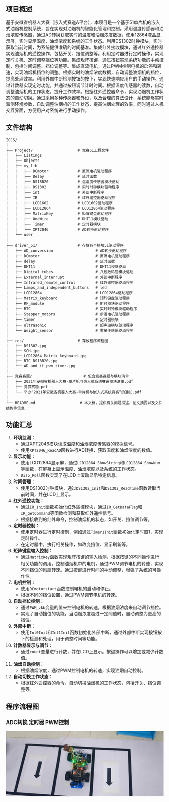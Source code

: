 ## 项目概述

​		基于安徽省机器人大赛（嵌入式赛道A平台），本项目是一个基于51单片机的嵌入式油烟机控制系统，旨在实现对油烟机的智能化管理和控制。采用温度传感器和油烟浓度传感器，通过AD转换获取实时的温度和油烟浓度数据，使用12864液晶显示屏，实时显示温度、油烟浓度和系统的工作状态。利用DS1302时钟模块，实时获取当前时间，为系统提供准确的时间基准。集成红外接收模块，通过红外遥控器实现油烟机的遥控操作，包括开关、挡位调整等。利用定时器进行定时操作，实现定时关机、定时调整挡位等功能。集成矩阵按键，通过按钮实现系统功能的手动控制，包括时间调整、挡位调整等。集成直流电机，通过PWM控制电机的启停和转速，实现油烟机挡位的调整。根据实时的油烟浓度数据，自动调整油烟机的挡位，提高处理效率。利用外部中断检测按钮的按下，实现快速响应用户的手动操作。通过计数器实现定时功能，并通过按钮调节计时时间。根据温度传感器的读数，自动调整油烟机的工作状态，提升工作效率。根据红外遥控器命令，实现油烟机工作状态的自动切换。通过采用多种传感器和外设，以及合理的算法设计，系统能够实时监测环境参数，自动调整油烟机的工作状态，提高油烟处理的效率，同时通过人机交互界面，方便用户对系统进行手动操作。

## 文件结构

```
ICCS/
│
├── Project/         			# 竞赛51工程文件
│   ├── Listings			
│   ├── Objects
│   ├── my_lib
│	│   ├── DCmotor				# 直流电机驱动程序
│	│   ├── Delay				# 延时函数
│	│   ├── DS18B20				# 温湿度传感器模块驱动
│	│   ├── DS1302				# 实时时钟模块驱动程序
│	│   ├── int					# 外部中断程序
│	│   ├── IR					# 红外遥控器驱动程序
│	│   ├── LCD1602				# LCD1602驱动程序
│	│   ├── LCD12864			# LCD12864驱动程序
│	│   ├── MatrixKey			# 矩阵键盘驱动程序
│	│   ├── OneWire				# DHT11模块驱动
│	│   ├── Timer				# 定时器模块
│	│   └── XPT2046				# AD转换驱动程序	
│   └── user
│
├── driver_51/                  # 存放各个模块51驱动程序
│   ├── AD_conversion					# AD转换驱动程序
│   ├── DCmotor							# 直流电机驱动程序
│   ├── delay							# 延时函数
│   ├── DHT11							# DHT11模块驱动
│   ├── Digital_tubes					# 八段数码管模块驱动
│   ├── External_interrupt				# 外部中断程序
│   ├── Infrared_remote_control			# 红外遥控器驱动程序
│   ├── Lamps_and_independent_buttons	# led	
│   ├── LCD12864						# LCD12864驱动程序
│   ├── Matrix_keyboard					# 矩阵键盘驱动程序
│   ├── RF_module						# 射频模块驱动程序
│   ├── RTC								# 实时时钟模块驱动程序
│   ├── Stepper_motors					# 步进电机驱动程序
│   ├── timer							# 定时器模块
│   ├── ultrasonic						# 超声波模块驱动程序
│   └── Weight_sensor					# 重量传感器驱动程序
│
├── res/						# 存放程序流程图
│   ├── DS1302.jpg
│   ├── SCH.jpg
│   ├── LCD12864_Matrix_keyboard.jpg
│   ├── RTC_DS18B20.jpg
│   └── AD_and_it_pwm_timer.jpg
│
├── 竞赛赛题/						# 包含竞赛赛题与模块清单
│   ├── 2021年安徽省机器人大赛-单片机与嵌入式系统赛道模块清单.pdf
│   ├── 竞赛赛题.pdf
│   └── 举办“2021年安徽省机器人大赛-单片机与嵌入式系统竞赛”的通知.pdf
│
└── README.md                    # 本文档，提供有关问题描述、论文摘要以及文件结构等信息
```

## 功能汇总

1. **环境监测：**
   - 通过XPT2046模块读取温度和油烟浓度传感器的模拟信号。
   - 使用`XPT2046_ReadAD`函数进行AD转换，获取温度和油烟浓度的数值。
2. **显示功能：**
   - 使用LCD12864显示屏，通过`LCD12864_ShowString`和`LCD12864_ShowNum`等函数，在屏幕上显示温度、油烟浓度以及系统的工作状态。
   - `Disp_Roll`函数实现了在LCD上滚动显示特定信息。
3. **时间管理：**
   - 使用DS1302时钟模块，通过`DS1302_Init`和`DS1302_ReadTime`函数读取当前时间，并在LCD上显示。
4. **红外遥控功能：**
   - 通过`IR_Init`函数初始化红外遥控模块，通过`IR_GetDataFlag`和`IR_GetCommand`等函数检测和获取红外遥控信号。
   - 根据接收到的红外命令，控制油烟机的状态，如开关、挡位调节等。
5. **定时器控制：**
   - 使用定时器进行定时控制，例如通过`Timer1Init`函数初始化定时器1，实现定时操作。
   - 在定时器中，执行相关操作，如改变挡位、显示刷新等。
6. **矩阵键盘输入控制：**
   - 通过`MatrixKey`函数实现矩阵按键的输入检测，根据按键的不同操作进行相关功能的调用。控制油烟机中的电机，通过PWM调节电机的转速，实现不同挡位的风扇转速。通过按键进行时间的手动调整，增强了系统的可操作性。
7. **电机控制：**
   - 使用`DCmotorstart`函数控制电机的启动和停止。
   - 根据不同的挡位设置，通过PWM调节电机的转速。
8. **自动挡位控制：**
   - 通过`PWM_zkb`变量的值来控制电机的转速，根据油烟浓度来自动调节挡位。
   - 实现了自动挡位的功能，当油烟浓度超过一定阈值时，自动调整为更高的挡位。
9. **外部中断：**
   - 使用`Int0Init`和`Int1Init`函数初始化外部中断，通过外部中断实现按钮按下的检测和处理，用于调整时间等功能。
10. **计数器显示与调节：**
    - 通过`count`变量进行计数，并在LCD上显示。按键操作可以增加或减少计数值。
11. **油烟自动控制：**
    - 根据油烟浓度，通过PWM控制电机的转速，实现油烟自动控制。
12. **自动切换工作状态：**
    - 根据红外遥控器的命令，自动切换油烟机的工作状态，包括开关、挡位调整等。  

## 程序流程图

### ADC转换 定时器 PWM控制

<div align=center><img  src ="https://github.com/zihaonian/Ti_Cup_NUEDC-2022-10-B/blob/main/res/Diagram of the test results of reversing and warehousing without vehicles in adjacent warehouses.jpg"/></div>
